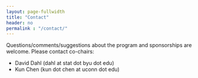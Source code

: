 ```yaml
---
layout: page-fullwidth
title: "Contact"
header: no
permalink : "/contact/"
---
```


Questions/comments/suggestions about the program and sponsorships are welcome.
Please contact co-chairs:
+ David Dahl (dahl at stat dot byu dot edu)
+ Kun Chen (kun dot chen at uconn dot edu)
